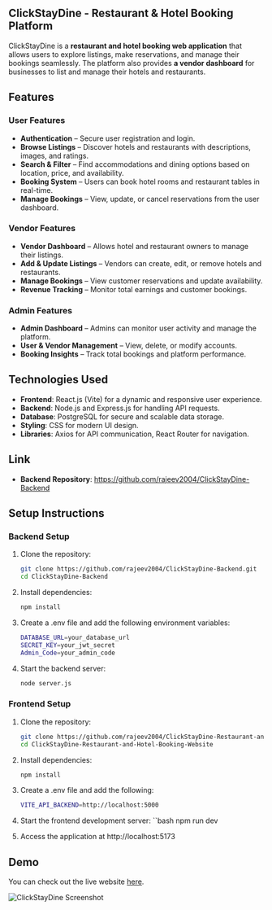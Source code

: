## **ClickStayDine - Restaurant & Hotel Booking Platform**

ClickStayDine is a **restaurant and hotel booking web application** that allows users to explore listings, make reservations, and manage their bookings seamlessly. The platform also provides **a vendor dashboard** for businesses to list and manage their hotels and restaurants.

## **Features**

### **User Features**
- **Authentication** – Secure user registration and login.
- **Browse Listings** – Discover hotels and restaurants with descriptions, images, and ratings.
- **Search & Filter** – Find accommodations and dining options based on location, price, and availability.
- **Booking System** – Users can book hotel rooms and restaurant tables in real-time.
- **Manage Bookings** – View, update, or cancel reservations from the user dashboard.

### **Vendor Features**
- **Vendor Dashboard** – Allows hotel and restaurant owners to manage their listings.
- **Add & Update Listings** – Vendors can create, edit, or remove hotels and restaurants.
- **Manage Bookings** – View customer reservations and update availability.
- **Revenue Tracking** – Monitor total earnings and customer bookings.

### **Admin Features**
- **Admin Dashboard** – Admins can monitor user activity and manage the platform.
- **User & Vendor Management** – View, delete, or modify accounts.
- **Booking Insights** – Track total bookings and platform performance.

## **Technologies Used**

- **Frontend**: React.js (Vite) for a dynamic and responsive user experience.
- **Backend**: Node.js and Express.js for handling API requests.
- **Database**: PostgreSQL for secure and scalable data storage.
- **Styling**: CSS for modern UI design.
- **Libraries**: Axios for API communication, React Router for navigation.

## Link

- **Backend Repository**: https://github.com/rajeev2004/ClickStayDine-Backend

## **Setup Instructions**

### **Backend Setup**
1. Clone the repository:
   ```bash
   git clone https://github.com/rajeev2004/ClickStayDine-Backend.git
   cd ClickStayDine-Backend

2. Install dependencies:
   ```bash
   npm install

3. Create a .env file and add the following environment variables: 
    ```bash
    DATABASE_URL=your_database_url
    SECRET_KEY=your_jwt_secret
    Admin_Code=your_admin_code

4. Start the backend server:
    ```bash
    node server.js

### **Frontend Setup**
1. Clone the repository:
   ```bash
   git clone https://github.com/rajeev2004/ClickStayDine-Restaurant-and-Hotel-Booking-Website.git
   cd ClickStayDine-Restaurant-and-Hotel-Booking-Website

2. Install dependencies:
    ```bash
    npm install

3. Create a .env file and add the following:
    ```bash
    VITE_API_BACKEND=http://localhost:5000

4. Start the frontend development server:
    ``bash
    npm run dev

5. Access the application at http://localhost:5173

## Demo

You can check out the live website [here](https://rajeev2004.github.io/ClickStayDine-Restaurant-and-Hotel-Booking-Website/).

![ClickStayDine Screenshot](https://raw.githubusercontent.com/rajeev2004/ClickStayDine-Restaurant-and-Hotel-Booking-Website/refs/heads/main/src/assets/Screenshot%202025-03-10%20163902.png?raw=true)